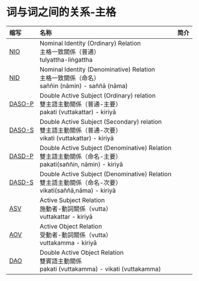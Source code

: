 # 词与词之间的关系-主格

| 缩写 | 名称 | 简介 |
| :--- | :--- | :--- |
| [NIO](nom-nio.md) | Nominal Identity \(Ordinary\) Relation<br>主格一致關係（普通）<br>tulyattha-liṅgattha |  |
| [NID](nom-nid.md) | Nominal Identity \(Denominative\) Relation<br>主格一致關係（命名）<br>saññin \(nāmin\) - saññā \(nāma\) |  |
| [DASO-P](nom-daso.md) | Double Active Subject \(Ordinary\) relation<br>雙主語主動關係（普通-主要）<br>pakati \(vuttakattar\) - kiriyā |  |
| [DASO-S](nom-daso.md) | Double Active Subject \(Secondary\) relation<br>雙主語主動關係（普通-次要）<br>vikati \(vuttakattar\) - kiriyā |  |
| [DASD-P](nom-dasd.md) | Double Active Subject \(Denominative\) Relation<br>雙主語主動關係（命名-主要）<br>pakati\(saññin, nāmin\) - kiriyā |  |
| [DASD-S](nom-dasd.md) | Double Active Subject \(Denominative\) Relation<br>雙主語主動關係（命名-次要）<br>vikati\(saññā,nāma\) - kiriyā |  |
| [ASV](nom-asv.md) | Active Subject Relation<br>施動者-動詞關係（vutta）<br>vuttakattar - kiriyā |  |
| [AOV](nom-aov.md) | Active Object Relation<br>受動者-動詞關係（vutta）<br>vuttakamma - kiriyā |  |
| [DAO](nom-dao.md) | Double Active Object Relation<br>雙賓語主動關係<br>pakati \(vuttakamma\) - vikati \(vuttakamma\) |  |

